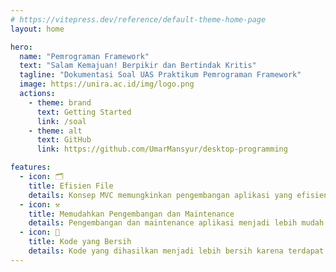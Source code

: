 ```yaml
---
# https://vitepress.dev/reference/default-theme-home-page
layout: home

hero:
  name: "Pemrograman Framework"
  text: "Salam Kemajuan! Berpikir dan Bertindak Kritis"
  tagline: "Dokumentasi Soal UAS Praktikum Pemrograman Framework"
  image: https://unira.ac.id/img/logo.png
  actions:
    - theme: brand
      text: Getting Started
      link: /soal
    - theme: alt
      text: GitHub
      link: https://github.com/UmarMansyur/desktop-programming

features:
  - icon: 🗂️
    title: Efisien File
    details: Konsep MVC memungkinkan pengembangan aplikasi yang efisien dalam hal file.
  - icon: ⚒️
    title: Memudahkan Pengembangan dan Maintenance
    details: Pengembangan dan maintenance aplikasi menjadi lebih mudah karena terdapat pemisahan antara tampilan, logika, dan data.
  - icon: 🧹
    title: Kode yang Bersih
    details: Kode yang dihasilkan menjadi lebih bersih karena terdapat pemisahan antara tampilan, logika, dan data.
---
```


